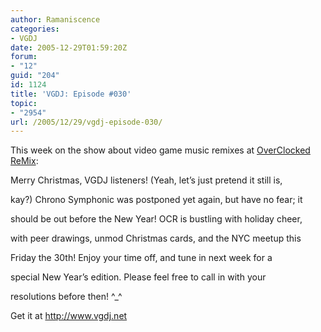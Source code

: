 ```yaml
---
author: Ramaniscence
categories:
- VGDJ
date: 2005-12-29T01:59:20Z
forum:
- "12"
guid: "204"
id: 1124
title: 'VGDJ: Episode #030'
topic:
- "2954"
url: /2005/12/29/vgdj-episode-030/
---
```


This week on the show about video game music remixes at [OverClocked ReMix](http://www.ocremix.org/):
  
Merry Christmas, VGDJ listeners! (Yeah, let&#8217;s just pretend it still is,
  
kay?) Chrono Symphonic was postponed yet again, but have no fear; it
  
should be out before the New Year! OCR is bustling with holiday cheer,
  
with peer drawings, unmod Christmas cards, and the NYC meetup this
  
Friday the 30th! Enjoy your time off, and tune in next week for a
  
special New Year&#8217;s edition. Please feel free to call in with your
  
resolutions before then! ^_^

Get it at <a href="http://www.vgdj.net" target="_blank">http://www.vgdj.net</a>